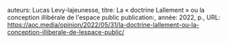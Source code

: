 auteurs: Lucas Levy-lajeunesse, 
titre: La « doctrine Lallement » ou la conception illibérale de l'espace public
publication:, 
année: 2022, 
p.,
URL: https://aoc.media/opinion/2022/05/31/la-doctrine-lallement-ou-la-conception-illiberale-de-lespace-public/

